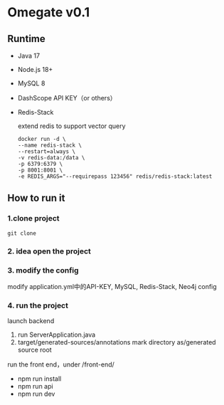 # Omegate v0.1

## Runtime

- Java 17
- Node.js 18+
- MySQL 8
- DashScope API KEY（or others）
- Redis-Stack

  extend redis to support vector query

    ```shell
    docker run -d \
    --name redis-stack \
    --restart=always \
    -v redis-data:/data \
    -p 6379:6379 \
    -p 8001:8001 \
    -e REDIS_ARGS="--requirepass 123456" redis/redis-stack:latest
    ```

## How to run it

### 1.clone project

```shell
git clone 
```

### 2. idea open the project

### 3. modify the config
modify application.yml中的API-KEY, MySQL, Redis-Stack, Neo4j config
### 4. run the project

launch backend

1. run ServerApplication.java
2. target/generated-sources/annotations mark directory as/generated source root

run the front end，under /front-end/

- npm run install
- npm run api
- npm run dev

